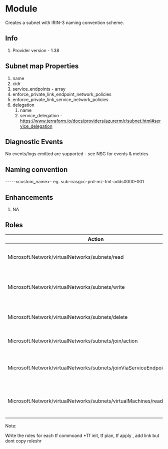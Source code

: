 # Module
Creates a subnet with IRIN-3 naming convention scheme.

## Info
1. Provider version - 1.38

## Subnet map Properties
1. name
2. cidr
3. service_endpoints - array 
4. enforce_private_link_endpoint_network_policies
5. enforce_private_link_service_network_policies
7. delegation
    1. name
    2. service_delegation - https://www.terraform.io/docs/providers/azurerm/r/subnet.html#service_delegation



## Diagnostic Events
No events/logs emitted are supported - see NSG for events & metrics

## Naming convention
<resource-type>-<projectcode>-<environment>-<zone>-<tier>-<custom_name>-<instance-no>
eg. sub-irasgcc-prd-mz-tmt-adds0000-001

## Enhancements
1. NA


## Roles
Action | Name
-------|-----
Microsoft.Network/virtualNetworks/subnets/read | Read a virtual network subnet
Microsoft.Network/virtualNetworks/subnets/write | Create or update a virtual network subnet
Microsoft.Network/virtualNetworks/subnets/delete | Delete a virtual network subnet
Microsoft.Network/virtualNetworks/subnets/join/action | Join a virtual network
Microsoft.Network/virtualNetworks/subnets/joinViaServiceEndpoint/action | Enable a service endpoint for a subnet
Microsoft.Network/virtualNetworks/subnets/virtualMachines/read | Get the virtual machines in a subnet


Note:

Write the roles for each tf commoand *Tf init, tf plan, tf apply , add link but dont copy roleshr